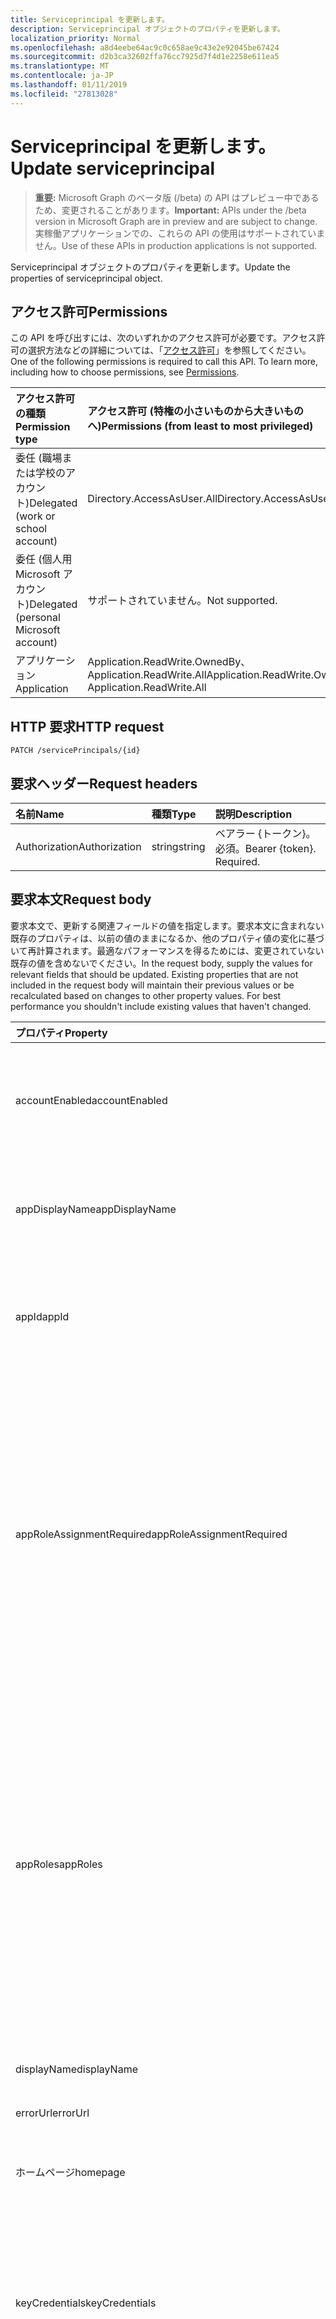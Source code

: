 ```yaml
---
title: Serviceprincipal を更新します。
description: Serviceprincipal オブジェクトのプロパティを更新します。
localization_priority: Normal
ms.openlocfilehash: a8d4eebe64ac9c0c658ae9c43e2e92045be67424
ms.sourcegitcommit: d2b3ca32602ffa76cc7925d7f4d1e2258e611ea5
ms.translationtype: MT
ms.contentlocale: ja-JP
ms.lasthandoff: 01/11/2019
ms.locfileid: "27813028"
---
```

# <a name="update-serviceprincipal"></a><span data-ttu-id="d6d90-103">Serviceprincipal を更新します。</span><span class="sxs-lookup"><span data-stu-id="d6d90-103">Update serviceprincipal</span></span>

> <span data-ttu-id="d6d90-104">**重要:** Microsoft Graph のベータ版 (/beta) の API はプレビュー中であるため、変更されることがあります。</span><span class="sxs-lookup"><span data-stu-id="d6d90-104">**Important:** APIs under the /beta version in Microsoft Graph are in preview and are subject to change.</span></span> <span data-ttu-id="d6d90-105">実稼働アプリケーションでの、これらの API の使用はサポートされていません。</span><span class="sxs-lookup"><span data-stu-id="d6d90-105">Use of these APIs in production applications is not supported.</span></span>

<span data-ttu-id="d6d90-106">Serviceprincipal オブジェクトのプロパティを更新します。</span><span class="sxs-lookup"><span data-stu-id="d6d90-106">Update the properties of serviceprincipal object.</span></span>
## <a name="permissions"></a><span data-ttu-id="d6d90-107">アクセス許可</span><span class="sxs-lookup"><span data-stu-id="d6d90-107">Permissions</span></span>
<span data-ttu-id="d6d90-p102">この API を呼び出すには、次のいずれかのアクセス許可が必要です。アクセス許可の選択方法などの詳細については、「[アクセス許可](/graph/permissions-reference)」を参照してください。</span><span class="sxs-lookup"><span data-stu-id="d6d90-p102">One of the following permissions is required to call this API. To learn more, including how to choose permissions, see [Permissions](/graph/permissions-reference).</span></span>

|<span data-ttu-id="d6d90-110">アクセス許可の種類</span><span class="sxs-lookup"><span data-stu-id="d6d90-110">Permission type</span></span>      | <span data-ttu-id="d6d90-111">アクセス許可 (特権の小さいものから大きいものへ)</span><span class="sxs-lookup"><span data-stu-id="d6d90-111">Permissions (from least to most privileged)</span></span>              |
|:--------------------|:---------------------------------------------------------|
|<span data-ttu-id="d6d90-112">委任 (職場または学校のアカウント)</span><span class="sxs-lookup"><span data-stu-id="d6d90-112">Delegated (work or school account)</span></span> | <span data-ttu-id="d6d90-113">Directory.AccessAsUser.All</span><span class="sxs-lookup"><span data-stu-id="d6d90-113">Directory.AccessAsUser.All</span></span>    |
|<span data-ttu-id="d6d90-114">委任 (個人用 Microsoft アカウント)</span><span class="sxs-lookup"><span data-stu-id="d6d90-114">Delegated (personal Microsoft account)</span></span> | <span data-ttu-id="d6d90-115">サポートされていません。</span><span class="sxs-lookup"><span data-stu-id="d6d90-115">Not supported.</span></span>    |
|<span data-ttu-id="d6d90-116">アプリケーション</span><span class="sxs-lookup"><span data-stu-id="d6d90-116">Application</span></span> | <span data-ttu-id="d6d90-117">Application.ReadWrite.OwnedBy、Application.ReadWrite.All</span><span class="sxs-lookup"><span data-stu-id="d6d90-117">Application.ReadWrite.OwnedBy, Application.ReadWrite.All</span></span> |

## <a name="http-request"></a><span data-ttu-id="d6d90-118">HTTP 要求</span><span class="sxs-lookup"><span data-stu-id="d6d90-118">HTTP request</span></span>
<!-- { "blockType": "ignored" } -->
```http
PATCH /servicePrincipals/{id}
```
## <a name="request-headers"></a><span data-ttu-id="d6d90-119">要求ヘッダー</span><span class="sxs-lookup"><span data-stu-id="d6d90-119">Request headers</span></span>
| <span data-ttu-id="d6d90-120">名前</span><span class="sxs-lookup"><span data-stu-id="d6d90-120">Name</span></span>       | <span data-ttu-id="d6d90-121">種類</span><span class="sxs-lookup"><span data-stu-id="d6d90-121">Type</span></span> | <span data-ttu-id="d6d90-122">説明</span><span class="sxs-lookup"><span data-stu-id="d6d90-122">Description</span></span>|
|:-----------|:------|:----------|
| <span data-ttu-id="d6d90-123">Authorization</span><span class="sxs-lookup"><span data-stu-id="d6d90-123">Authorization</span></span>  | <span data-ttu-id="d6d90-124">string</span><span class="sxs-lookup"><span data-stu-id="d6d90-124">string</span></span>  | <span data-ttu-id="d6d90-p103">ベアラー {トークン}。必須。</span><span class="sxs-lookup"><span data-stu-id="d6d90-p103">Bearer {token}. Required.</span></span> |

## <a name="request-body"></a><span data-ttu-id="d6d90-127">要求本文</span><span class="sxs-lookup"><span data-stu-id="d6d90-127">Request body</span></span>
<span data-ttu-id="d6d90-p104">要求本文で、更新する関連フィールドの値を指定します。要求本文に含まれない既存のプロパティは、以前の値のままになるか、他のプロパティ値の変化に基づいて再計算されます。最適なパフォーマンスを得るためには、変更されていない既存の値を含めないでください。</span><span class="sxs-lookup"><span data-stu-id="d6d90-p104">In the request body, supply the values for relevant fields that should be updated. Existing properties that are not included in the request body will maintain their previous values or be recalculated based on changes to other property values. For best performance you shouldn't include existing values that haven't changed.</span></span>

| <span data-ttu-id="d6d90-131">プロパティ</span><span class="sxs-lookup"><span data-stu-id="d6d90-131">Property</span></span>     | <span data-ttu-id="d6d90-132">種類</span><span class="sxs-lookup"><span data-stu-id="d6d90-132">Type</span></span>   |<span data-ttu-id="d6d90-133">説明</span><span class="sxs-lookup"><span data-stu-id="d6d90-133">Description</span></span>|
|:---------------|:--------|:----------|
|<span data-ttu-id="d6d90-134">accountEnabled</span><span class="sxs-lookup"><span data-stu-id="d6d90-134">accountEnabled</span></span>|<span data-ttu-id="d6d90-135">ブール型</span><span class="sxs-lookup"><span data-stu-id="d6d90-135">Boolean</span></span>|                <span data-ttu-id="d6d90-136">**true**サービス プリンシパル アカウントは、有効な場合それ以外の場合、 **false を指定**します。</span><span class="sxs-lookup"><span data-stu-id="d6d90-136">**true** if the service principal account is enabled; otherwise, **false**.</span></span>            |
|<span data-ttu-id="d6d90-137">appDisplayName</span><span class="sxs-lookup"><span data-stu-id="d6d90-137">appDisplayName</span></span>|<span data-ttu-id="d6d90-138">String</span><span class="sxs-lookup"><span data-stu-id="d6d90-138">String</span></span>|<span data-ttu-id="d6d90-139">関連付けられたアプリケーションによって公開される表示名です。</span><span class="sxs-lookup"><span data-stu-id="d6d90-139">The display name exposed by the associated application.</span></span>|
|<span data-ttu-id="d6d90-140">appId</span><span class="sxs-lookup"><span data-stu-id="d6d90-140">appId</span></span>|<span data-ttu-id="d6d90-141">文字列型 (String)</span><span class="sxs-lookup"><span data-stu-id="d6d90-141">String</span></span>|<span data-ttu-id="d6d90-142">関連付けられているアプリケーション (その**appId**プロパティの一意の識別子です。</span><span class="sxs-lookup"><span data-stu-id="d6d90-142">The unique identifier for the associated application (its **appId** property).</span></span>|
|<span data-ttu-id="d6d90-143">appRoleAssignmentRequired</span><span class="sxs-lookup"><span data-stu-id="d6d90-143">appRoleAssignmentRequired</span></span>|<span data-ttu-id="d6d90-144">ブール型</span><span class="sxs-lookup"><span data-stu-id="d6d90-144">Boolean</span></span>|<span data-ttu-id="d6d90-145">Azure AD アプリケーションに、ユーザーまたはアクセス トークンの発行は前にユーザーまたはグループに、 **appRoleAssignment**が必要かどうかを指定します。</span><span class="sxs-lookup"><span data-stu-id="d6d90-145">Specifies whether an **appRoleAssignment** to a user or group is required before Azure AD will issue a user or access token to the application.</span></span>                            <span data-ttu-id="d6d90-146">**メモ**: バージョン 1.5 が必要ですか、null を許容しません。</span><span class="sxs-lookup"><span data-stu-id="d6d90-146">**Notes**: Requires version 1.5 or newer, not nullable.</span></span>            |
|<span data-ttu-id="d6d90-147">appRoles</span><span class="sxs-lookup"><span data-stu-id="d6d90-147">appRoles</span></span>|<span data-ttu-id="d6d90-148">エンティティ</span><span class="sxs-lookup"><span data-stu-id="d6d90-148">appRole</span></span>|<span data-ttu-id="d6d90-149">アプリケーション ロールは、関連付けられたアプリケーションによって公開されています。</span><span class="sxs-lookup"><span data-stu-id="d6d90-149">The application roles exposed by the associated application.</span></span> <span data-ttu-id="d6d90-150">詳細についてはアプリケーション エンティティ**のノート**で**appRoles**プロパティの定義を参照してください: バージョン 1.5 が必要ですか、null を許容しません。</span><span class="sxs-lookup"><span data-stu-id="d6d90-150">For more information see the **appRoles** property definition on the application entity                            **Notes**: Requires version 1.5 or newer, not nullable.</span></span>            |
|<span data-ttu-id="d6d90-151">displayName</span><span class="sxs-lookup"><span data-stu-id="d6d90-151">displayName</span></span>|<span data-ttu-id="d6d90-152">String</span><span class="sxs-lookup"><span data-stu-id="d6d90-152">String</span></span>|<span data-ttu-id="d6d90-153">サービス ・ プリンシパルの表示名です。</span><span class="sxs-lookup"><span data-stu-id="d6d90-153">The display name for the service principal.</span></span>|
|<span data-ttu-id="d6d90-154">errorUrl</span><span class="sxs-lookup"><span data-stu-id="d6d90-154">errorUrl</span></span>|<span data-ttu-id="d6d90-155">String</span><span class="sxs-lookup"><span data-stu-id="d6d90-155">String</span></span>|            |
|<span data-ttu-id="d6d90-156">ホームページ</span><span class="sxs-lookup"><span data-stu-id="d6d90-156">homepage</span></span>|<span data-ttu-id="d6d90-157">String</span><span class="sxs-lookup"><span data-stu-id="d6d90-157">String</span></span>|<span data-ttu-id="d6d90-158">関連付けられたアプリケーションのホーム ページの URL です。</span><span class="sxs-lookup"><span data-stu-id="d6d90-158">The URL to the homepage of the associated application.</span></span>|
|<span data-ttu-id="d6d90-159">keyCredentials</span><span class="sxs-lookup"><span data-stu-id="d6d90-159">keyCredentials</span></span>|<span data-ttu-id="d6d90-160">keyCredential</span><span class="sxs-lookup"><span data-stu-id="d6d90-160">keyCredential</span></span>|<span data-ttu-id="d6d90-161">サービス ・ プリンシパルに関連付けられているキーの資格情報のコレクションです。</span><span class="sxs-lookup"><span data-stu-id="d6d90-161">The collection of key credentials associated with the service principal.</span></span>                            <span data-ttu-id="d6d90-162">**注**: Null は許容されません。</span><span class="sxs-lookup"><span data-stu-id="d6d90-162">**Notes**: not nullable.</span></span>            |
|<span data-ttu-id="d6d90-163">logoutUrl</span><span class="sxs-lookup"><span data-stu-id="d6d90-163">logoutUrl</span></span>|<span data-ttu-id="d6d90-164">String</span><span class="sxs-lookup"><span data-stu-id="d6d90-164">String</span></span>| <span data-ttu-id="d6d90-165">[前方チャンネル](https://openid.net/specs/openid-connect-frontchannel-1_0.html)、[背面チャネル](https://openid.net/specs/openid-connect-backchannel-1_0.html)または SAML ログアウトのプロトコルを使用してユーザーをログアウトするマイクロソフトの承認のサービスによって使用される URL を指定します。</span><span class="sxs-lookup"><span data-stu-id="d6d90-165">Specifies the URL that will be used by Microsoft's authorization service to logout an user using [front-channel](https://openid.net/specs/openid-connect-frontchannel-1_0.html), [back-channel](https://openid.net/specs/openid-connect-backchannel-1_0.html) or SAML logout protocols.</span></span> |
|<span data-ttu-id="d6d90-166">oauth2Permissions</span><span class="sxs-lookup"><span data-stu-id="d6d90-166">oauth2Permissions</span></span>|<span data-ttu-id="d6d90-167">oAuth2Permission</span><span class="sxs-lookup"><span data-stu-id="d6d90-167">oAuth2Permission</span></span>|<span data-ttu-id="d6d90-168">関連付けられたアプリケーションによって公開される OAuth 2.0 のアクセス許可。</span><span class="sxs-lookup"><span data-stu-id="d6d90-168">The OAuth 2.0 permissions exposed by the associated application.</span></span> <span data-ttu-id="d6d90-169">詳細については、アプリケーション エンティティの**oauth2Permissions**プロパティの定義を参照してください。</span><span class="sxs-lookup"><span data-stu-id="d6d90-169">For more information see the **oauth2Permissions** property definition on the application entity.</span></span>                            <span data-ttu-id="d6d90-170">**メモ**: バージョン 1.5 が必要ですか、null を許容しません。</span><span class="sxs-lookup"><span data-stu-id="d6d90-170">**Notes**: Requires version 1.5 or newer, not nullable.</span></span>            |
|<span data-ttu-id="d6d90-171">passwordCredentials</span><span class="sxs-lookup"><span data-stu-id="d6d90-171">passwordCredentials</span></span>|<span data-ttu-id="d6d90-172">passwordCredential</span><span class="sxs-lookup"><span data-stu-id="d6d90-172">passwordCredential</span></span>|<span data-ttu-id="d6d90-173">サービス ・ プリンシパルに関連付けられているパスワード資格情報のコレクションです。</span><span class="sxs-lookup"><span data-stu-id="d6d90-173">The collection of password credentials associated with the service principal.</span></span>                            <span data-ttu-id="d6d90-174">**注**: Null は許容されません。</span><span class="sxs-lookup"><span data-stu-id="d6d90-174">**Notes**: not nullable.</span></span>            |
|<span data-ttu-id="d6d90-175">preferredTokenSigningKeyThumbprint</span><span class="sxs-lookup"><span data-stu-id="d6d90-175">preferredTokenSigningKeyThumbprint</span></span>|<span data-ttu-id="d6d90-176">String</span><span class="sxs-lookup"><span data-stu-id="d6d90-176">String</span></span>|<span data-ttu-id="d6d90-177">内部使用専用として予約されています。  </span><span class="sxs-lookup"><span data-stu-id="d6d90-177">Reserved for internal use only.</span></span> <span data-ttu-id="d6d90-178">記述したり、それ以外の場合、このプロパティに依存しないでください。</span><span class="sxs-lookup"><span data-stu-id="d6d90-178">Do not write or otherwise rely on this property.</span></span> <span data-ttu-id="d6d90-179">将来のバージョンで削除する可能性があります。</span><span class="sxs-lookup"><span data-stu-id="d6d90-179">May be removed in future versions.</span></span>                            <span data-ttu-id="d6d90-180">**メモ**: バージョン 1.5 以降が必要です。</span><span class="sxs-lookup"><span data-stu-id="d6d90-180">**Notes**: Requires version 1.5 or newer.</span></span>            |
|<span data-ttu-id="d6d90-181">publisherName</span><span class="sxs-lookup"><span data-stu-id="d6d90-181">publisherName</span></span>|<span data-ttu-id="d6d90-182">文字列型 (String)</span><span class="sxs-lookup"><span data-stu-id="d6d90-182">String</span></span>|<span data-ttu-id="d6d90-183">関連付けられたアプリケーションが指定されているテナントの表示名です。</span><span class="sxs-lookup"><span data-stu-id="d6d90-183">The display name of the tenant in which the associated application is specified.</span></span>|
|<span data-ttu-id="d6d90-184">replyUrls</span><span class="sxs-lookup"><span data-stu-id="d6d90-184">replyUrls</span></span>|<span data-ttu-id="d6d90-185">String</span><span class="sxs-lookup"><span data-stu-id="d6d90-185">String</span></span>|<span data-ttu-id="d6d90-186">ユーザー トークン用に送信される、関連するアプリケーション、またはリダイレクトを使用して記号を OAuth 2.0 の Uri の認証コードをアクセス トークンは、関連付けられたアプリケーション用に送信される Url です。</span><span class="sxs-lookup"><span data-stu-id="d6d90-186">The URLs that user tokens are sent to for sign in with the associated application, or the redirect URIs that OAuth 2.0 authorization codes and access tokens are sent to for the associated application.</span></span>                            <span data-ttu-id="d6d90-187">**注**: Null は許容されません。</span><span class="sxs-lookup"><span data-stu-id="d6d90-187">**Notes**: not nullable.</span></span>            |
|<span data-ttu-id="d6d90-188">samlMetadataUrl</span><span class="sxs-lookup"><span data-stu-id="d6d90-188">samlMetadataUrl</span></span>|<span data-ttu-id="d6d90-189">String</span><span class="sxs-lookup"><span data-stu-id="d6d90-189">String</span></span>|            |
|<span data-ttu-id="d6d90-190">servicePrincipalNames</span><span class="sxs-lookup"><span data-stu-id="d6d90-190">servicePrincipalNames</span></span>|<span data-ttu-id="d6d90-191">String</span><span class="sxs-lookup"><span data-stu-id="d6d90-191">String</span></span>|<span data-ttu-id="d6d90-192">関連付けられたアプリケーションを識別する Uri。</span><span class="sxs-lookup"><span data-stu-id="d6d90-192">The URIs that identify the associated application.</span></span> <span data-ttu-id="d6d90-193">詳細情報は、「[アプリケーションのオブジェクトおよびオブジェクトのサービス プリンシパル](https://msdn.microsoft.com/library/azure/dn132633.aspx)です。</span><span class="sxs-lookup"><span data-stu-id="d6d90-193">For more information see, [Application Objects and Service Principal Objects](https://msdn.microsoft.com/library/azure/dn132633.aspx).</span></span>                            <span data-ttu-id="d6d90-194">**メモ**: null を許容しない、 **any**演算子は、複数値を持つプロパティのフィルター式に必要な詳細については、[サポートされているクエリ、フィルター、およびページングのオプション](https://msdn.microsoft.com/library/azure/dn727074.aspx)を参照してください。</span><span class="sxs-lookup"><span data-stu-id="d6d90-194">**Notes**: not nullable, the **any** operator is required for filter expressions on multi-valued properties; for more information, see [Supported Queries, Filters, and Paging Options](https://msdn.microsoft.com/library/azure/dn727074.aspx).</span></span>            |
|<span data-ttu-id="d6d90-195">タグの前に追加されるマークアップ</span><span class="sxs-lookup"><span data-stu-id="d6d90-195">tags</span></span>|<span data-ttu-id="d6d90-196">String</span><span class="sxs-lookup"><span data-stu-id="d6d90-196">String</span></span>|                                        <span data-ttu-id="d6d90-197">**注**: Null は許容されません。</span><span class="sxs-lookup"><span data-stu-id="d6d90-197">**Notes**: not nullable.</span></span>            |

## <a name="response"></a><span data-ttu-id="d6d90-198">応答</span><span class="sxs-lookup"><span data-stu-id="d6d90-198">Response</span></span>

<span data-ttu-id="d6d90-199">かどうかは成功すると、このメソッドが返されます、`200 OK`応答コードおよび応答の本文の更新された[servicePrincipal](../resources/serviceprincipal.md)オブジェクトです。</span><span class="sxs-lookup"><span data-stu-id="d6d90-199">If successful, this method returns a `200 OK` response code and updated [servicePrincipal](../resources/serviceprincipal.md) object in the response body.</span></span>
## <a name="example"></a><span data-ttu-id="d6d90-200">例</span><span class="sxs-lookup"><span data-stu-id="d6d90-200">Example</span></span>
##### <a name="request"></a><span data-ttu-id="d6d90-201">要求</span><span class="sxs-lookup"><span data-stu-id="d6d90-201">Request</span></span>
<span data-ttu-id="d6d90-202">以下は、要求の例です。</span><span class="sxs-lookup"><span data-stu-id="d6d90-202">Here is an example of the request.</span></span>
<!-- {
  "blockType": "request",
  "name": "update_serviceprincipal"
}-->
```http
PATCH https://graph.microsoft.com/beta/servicePrincipals/{id}
Content-type: application/json
Content-length: 391

{
  "accountEnabled": true,
  "addIns": [
    {
      "id": "id-value",
      "type": "type-value",
      "properties": [
        {
          "key": "key-value",
          "value": "value-value"
        }
      ]
    }
  ],
  "appDisplayName": "appDisplayName-value",
  "appId": "appId-value",
  "appOwnerOrganizationId": "appOwnerOrganizationId-value",
  "appRoleAssignmentRequired": true
}
```
##### <a name="response"></a><span data-ttu-id="d6d90-203">応答</span><span class="sxs-lookup"><span data-stu-id="d6d90-203">Response</span></span>
<span data-ttu-id="d6d90-p113">以下は、応答の例です。注:簡潔にするために、ここに示す応答オブジェクトは切り詰められている場合があります。すべてのプロパティは実際の呼び出しから返されます。</span><span class="sxs-lookup"><span data-stu-id="d6d90-p113">Here is an example of the response. Note: The response object shown here may be truncated for brevity. All of the properties will be returned from an actual call.</span></span>
<!-- {
  "blockType": "response",
  "truncated": true,
  "@odata.type": "microsoft.graph.serviceprincipal"
} -->
```http
HTTP/1.1 200 OK
Content-type: application/json
Content-length: 391

{
  "accountEnabled": true,
  "addIns": [
    {
      "id": "id-value",
      "type": "type-value",
      "properties": [
        {
          "key": "key-value",
          "value": "value-value"
        }
      ]
    }
  ],
  "appDisplayName": "appDisplayName-value",
  "appId": "appId-value",
  "appOwnerOrganizationId": "appOwnerOrganizationId-value",
  "appRoleAssignmentRequired": true
}
```

<!-- uuid: 8fcb5dbc-d5aa-4681-8e31-b001d5168d79
2015-10-25 14:57:30 UTC -->
<!-- {
  "type": "#page.annotation",
  "description": "Update serviceprincipal",
  "keywords": "",
  "section": "documentation",
  "tocPath": ""
}-->
